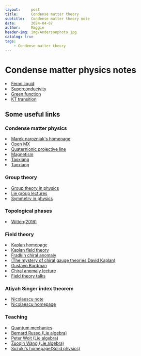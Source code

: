 ```yaml
---
layout:     post
title:      Condense matter theory
subtitle:   Condense matter theory note
date:       2024-04-07
author:     Maggie
header-img: img/Andersonphoto.jpg
catalog: true
tags:
    - Condense matter theory
---
```





# Condense matter physics notes


<li>
<a href="https://maggiexheuw.github.io/pdf/condense-19-26.pdf">
Fermi liquid
</a></li>




<li>
<a href="https://maggiexheuw.github.io/pdf/condense-27-41.pdf">
Superconducivity
</a></li>



<li>
<a href="https://maggiexheuw.github.io/pdf/condense-43-53.pdf">
Green function 
</a></li>



<li>
<a href="https://maggiexheuw.github.io/pdf/condense-71-77.pdf">
KT transition
</a></li>





## Some useful links 

###  Condense matter physics

<li><a href="https://mareknarozniak.com/tagged/#qutip">Marek narozniak's homepage
</a></li>

<li><a href="https://www.openmx-square.org/">Open MX
</a></li>

<li><a href="https://verse-and-dimensions.fandom.com/wiki/Quaternionic_projective_line">Quaternionic projective line
</a></li>

<li><a href="https://bingweb.binghamton.edu/~suzuki/SolidStatePhysicsLN.html"> Magnetism
</a></li>

<li><a href="http://txiang.iphy.ac.cn/"> Taoxiang
</a></li>

<li><a href="http://txiang.iphy.ac.cn/"> Taoxiang
</a></li>



### Group theory


<li><a href="https://esackinger.wordpress.com/blog/lie-groups-and-their-representations/">Group theory in physics
</a></li>


<li><a href="https://math.mit.edu/classes/18.745/classnotes.html">  Lie group lectures
</a></li>



<li><a href="https://edu.itp.phys.ethz.ch/hs13/Symmetries/">  Symmetry in physics
</a></li>



### Topological phases

<li><a href="
https://journals.aps.org/rmp/abstract/10.1103/RevModPhys.88.035001">  Witten(2016)
</a></li>


### Field theory 


<li><a href="
https://archive.int.washington.edu/users/dbkaplan/"> Kaplan homepage
</a></li>


<li><a href="
https://archive.int.washington.edu/users/dbkaplan/572_16/"> Kaplan field theory
</a></li>

<li><a href="
https://eduardo.physics.illinois.edu/phys583/ch20.pdf"> Fradkin chiral anomaly
</a></li>


<li><a href="
https://www.icts.res.in/sites/default/files/comprty2018-2018-02-02-David-B-Kaplan-3.pdf"> (The mystery of chiral gauge theories David Kaplan)
</a></li>


<li><a href="
http://fma.if.usp.br/~burdman/QFT2/qft2index.html"> Gustavo Burdman
</a></li>

<li><a href="
https://indico.cern.ch/event/615296/contributions/2606797/attachments/1470593/2275403/Chiral_Anomalies.pdf"> Chiral anomaly lecture 
</a></li>

<li><a href="
https://www.math.umd.edu/~tadmor/ki_net/activities/presentations/"> Field theory talks
</a></li>




### Atiyah Singer index theorem 

<li><a href="
https://www3.nd.edu/~lnicolae/ind-thm.pdf"> Nicolaescu note
</a></li>

<li><a href="
https://www3.nd.edu/~lnicolae/"> Nicolaescu homepage
</a></li>

### Teaching


<li><a href="
https://phas.ubc.ca/~stamp/TEACHING/"> Quantum mechanics
</a></li>

<li><a href="
https://www.math.uci.edu/~brusso/"> Bernard Russo (Lie algebra)
</a></li>

<li><a href="
http://www.math.columbia.edu/~woit/"> Peter Woit (Lie algebra)
</a></li>


<li><a href="
http://staff.ustc.edu.cn/~wangzuoq/Courses/"> Zuoqin Wang (Lie algebra)
</a></li>

<li><a href="
https://bingweb.binghamton.edu/~suzuki/SolidStatePhysicsLN.html"> Suzuki's homepage(Solid physics)
</a></li>
